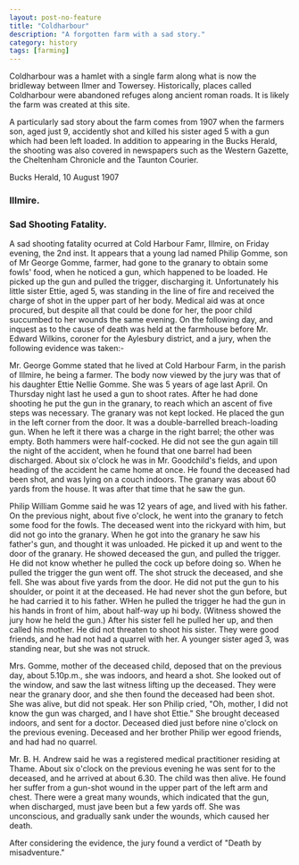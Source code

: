 ```yaml
---
layout: post-no-feature
title: "Coldharbour"
description: "A forgotten farm with a sad story."
category: history
tags: [farming]
---
```


Coldharbour was a hamlet with a single farm along what is now the bridleway between Ilmer and Towersey. Historically, places called Coldharbour were abandoned refuges along ancient roman roads. It is likely the farm was created at this site.

A particularly sad story about the farm comes from 1907 when the farmers son, aged just 9, accidently shot and killed his sister aged 5 with a gun which had been left loaded. In addition to appearing in the Bucks Herald, the shooting was also covered in newspapers such as the Western Gazette, the Cheltenham Chronicle and the Taunton Courier.

Bucks Herald, 10 August 1907

### Illmire.
### Sad Shooting Fatality.

A sad shooting fatality ocurred at Cold Harbour Famr, Illmire, on Friday evening, the 2nd inst. It appears that a young lad named Philip Gomme, son of Mr George Gomme, farmer, had gone to the granary to obtain some fowls' food, when he noticed a gun, which happened to be loaded. He picked up the gun and pulled the trigger, discharging it. Unfortunately his little sister Ettie, aged 5, was standing in the line of fire and received the charge of shot in the upper part of her body. Medical aid was at once procured, but despite all that could be done for her, the poor child succumbed to her wounds the same evening.
On the following day, and inquest as to the cause of death was held at the farmhouse before Mr. Edward Wilkins, coroner for the Aylesbury district, and a jury, when the following evidence was taken:-

Mr. George Gomme stated that he lived at Cold Harbour Farm, in the parish of Illmire, he being a farmer. The body now viewed by the jury was that of his daughter Ettie Nellie Gomme. She was 5 years of age last April. On Thursday night last he used a gun to shoot rates. After he had done shooting he put the gun in the granary, to reach which an ascent of five steps was necessary. The granary was not kept locked. He placed the gun in the left corner from the door. It was a double-barrelled breach-loading gun. When he left it there was a charge in the right barrel; the other was empty. Both hammers were half-cocked. He did not see the gun again till the night of the accident, when he found that one barrel had been discharged. About six o'clock he was in Mr. Goodchild's fields, and upon heading of the accident he came home at once. He found the deceased had been shot, and was lying on a couch indoors. The granary was about 60 yards from the house. It was after that time that he saw the gun.

Philip William Gomme said he was 12 years of age, and lived with his father. On the previous night, about five o'clock, he went into the granary to fetch some food for the fowls. The deceased went into the rickyard with him, but did not go into the granary. When he got into the granary he saw his father's gun, and thought it was unloaded. He picked it up and went to the door of the granary. He showed deceased the gun, and pulled the trigger. He did not know whether he pulled the cock up before doing so. When he pulled the trigger the gun went off. The shot struck the deceased, and she fell. She was about five yards from the door.  He did not put the gun to his shoulder, or point it at the deceased. He had never shot the gun before, but he had carried it to his father. WHen he pulled the trigger he had the gun in his hands in front of him, about half-way up hi body. (Witness showed the jury how he held the gun.) After his sister fell he pulled her up, and then called his mother. He did not threaten to shoot his sister. They were good friends, and he had not had a quarrel with her. A younger sister aged 3, was standing near, but she was not struck.

Mrs. Gomme, mother of the deceased child, deposed that on the previous day, about 5.10p.m., she was indoors, and heard a shot. She looked out of the window, and saw the last witness lifting up the deceased. They were near the granary door, and she then found the deceased had been shot. She was alive, but did not speak. Her son Philip cried, "Oh, mother, I did not know the gun was charged, and I have shot Ettie." She brought deceased indoors, and sent for a doctor. Deceased died just before nine o'clock on the previous evening. Deceased and her brother Philip wer egood friends, and had had no quarrel.

Mr. B. H. Andrew said he was a registered medical practitioner residing at Thame. About six o'clock on the previous evening he was sent for to the deceased, and he arrived at about 6.30. The child was then alive. He found her suffer from a gun-shot wound in the upper part of the left arm and chest. There were a great many wounds, which indicated that the gun, when discharged, must jave been but a few yards off. She was unconscious, and gradually sank under the wounds, which caused her death. 

After considering the evidence, the jury found a verdict of "Death by misadventure."
